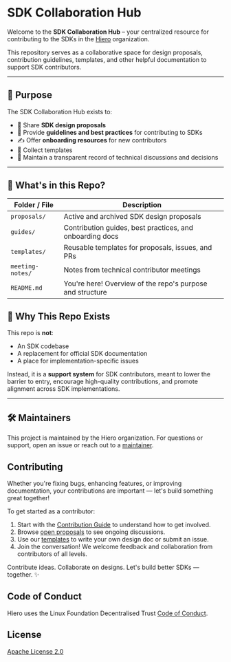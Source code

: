 # SDK Collaboration Hub

Welcome to the **SDK Collaboration Hub** – your centralized resource for contributing to the SDKs in the [Hiero](https://github.com/hiero-ledger) organization.

This repository serves as a collaborative space for design proposals, contribution guidelines, templates, and other helpful documentation to support SDK contributors.

---

## 🎯 Purpose

The SDK Collaboration Hub exists to:

- 🧠 Share **SDK design proposals**
- 📘 Provide **guidelines and best practices** for contributing to SDKs
- ✍️ Offer **onboarding resources** for new contributors
- 🧰 Collect templates
- 📜 Maintain a transparent record of technical discussions and decisions

---

## 📂 What's in this Repo?

| Folder / File     | Description                                               |
|-------------------|-----------------------------------------------------------|
| `proposals/`      | Active and archived SDK design proposals                  |
| `guides/`         | Contribution guides, best practices, and onboarding docs  |
| `templates/`      | Reusable templates for proposals, issues, and PRs         |
| `meeting-notes/`  | Notes from technical contributor meetings                 |
| `README.md`       | You're here! Overview of the repo's purpose and structure |


## 🧭 Why This Repo Exists

This repo is **not**:

- An SDK codebase
- A replacement for official SDK documentation
- A place for implementation-specific issues

Instead, it is a **support system** for SDK contributors, meant to lower the barrier to entry, encourage high-quality contributions, and promote alignment across SDK implementations.

---

## 🛠 Maintainers

This project is maintained by the Hiero organization. For questions or support, open an issue or reach out to a [maintainer](MAINTAINERS.md).

## Contributing

Whether you're fixing bugs, enhancing features, or improving documentation, your contributions are important — let's build something great together!

To get started as a contributor:
1. Start with the [Contribution Guide](https://github.com/hiero-ledger/.github/blob/main/CONTRIBUTING.md) to understand how to get involved.
2. Browse [open proposals](proposals/) to see ongoing discussions.
3. Use our [templates](templates/) to write your own design doc or submit an issue.
4. Join the conversation! We welcome feedback and collaboration from contributors of all levels.

Contribute ideas. Collaborate on designs. Let's build better SDKs — together. ✨

## Code of Conduct

Hiero uses the Linux Foundation Decentralised Trust [Code of Conduct](https://www.lfdecentralizedtrust.org/code-of-conduct).

## License

[Apache License 2.0](LICENSE)